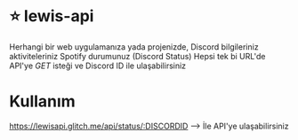 # ⭐ lewis-api
 Herhangi bir web uygulamanıza yada projenizde, Discord bilgileriniz aktiviteleriniz Spotify durumunuz (Discord Status) Hepsi tek bi URL'de API'ye _GET_ isteği ve Discord ID ile ulaşabilirsiniz
 
 # **Kullanım**

https://lewisapi.glitch.me/api/status/:DISCORDID --> İle API'ye ulaşabilirsiniz
